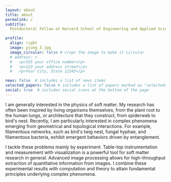 ```yaml
---
layout: about
title: about
permalink: /
subtitle:
  Postdoctoral Fellow at Harvard School of Engineering and Applied Sciences  

profile:
  align: right
  image: yjung_3.jpg
  image_circular: false # crops the image to make it circular
  # address: >
  #   <p>555 your office number</p>
  #   <p>123 your address street</p>
  #   <p>Your City, State 12345</p>

news: false  # includes a list of news items
selected_papers: false # includes a list of papers marked as "selected={true}"
social: true  # includes social icons at the bottom of the page
---
```


I am generally interested in the physics of soft matter. My research has often been inspired by living organisms themselves, from the plant root to the human lungs, or architecture that they construct, from spiderweb to bird's nest. Recently, I am particularly interested in complex phenomena emerging from geometrical and topological interactions. For example, filamentous networks, such as bird's twig nest, fungal hyphae, and filamentous bacteria, exhibit emergent behaviors driven by entanglement.

I tackle these problems mainly by experiment. Table-top instrumentation and measurement with visualization is a powerful tool for soft matter research in general. Advanced image processing allows for high-throughput extraction of quantitative information from images. I combine these experimental results with computation and theory to attain fundamental principles underlying complex phenomena.